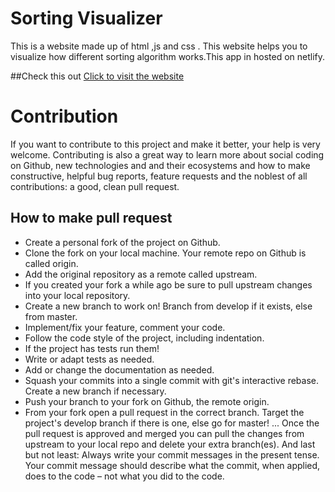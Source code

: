 # Sorting Visualizer
This is a website made up of html ,js and css . This website helps you to visualize how different sorting algorithm works.This app in hosted on netlify.

##Check this out
[Click to visit the website](https://sorting-visualizer-bro.netlify.app/)


# Contribution

If you want to contribute to this project and make it better, your help is very welcome. Contributing is also a great way to learn more about social coding on Github, new technologies and and their ecosystems and how to make constructive, helpful bug reports, feature requests and the noblest of all contributions: a good, clean pull request.


## How to make pull request
+ Create a personal fork of the project on Github.
+ Clone the fork on your local machine. Your remote repo on Github is called origin.
+ Add the original repository as a remote called upstream.
+ If you created your fork a while ago be sure to pull upstream changes into your local repository.
+ Create a new branch to work on! Branch from develop if it exists, else from master.
+ Implement/fix your feature, comment your code.
+ Follow the code style of the project, including indentation.
+ If the project has tests run them!
+ Write or adapt tests as needed.
+ Add or change the documentation as needed.
+ Squash your commits into a single commit with git's interactive rebase. Create a new branch if necessary.
+ Push your branch to your fork on Github, the remote origin.
+ From your fork open a pull request in the correct branch. Target the project's develop branch if there is one, else go for master!
...
Once the pull request is approved and merged you can pull the changes from upstream to your local repo and delete your extra branch(es).
And last but not least: Always write your commit messages in the present tense. Your commit message should describe what the commit, when applied, does to the code – not what you did to the code.
